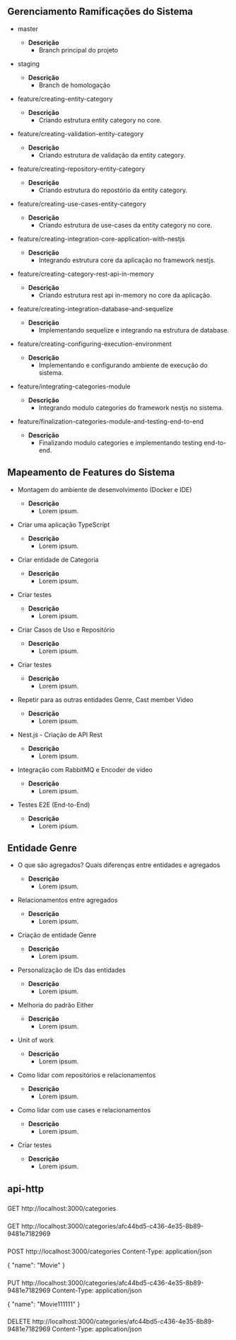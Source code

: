 ## Gerenciamento Ramificações do Sistema

- master
  - **Descrição**
    - Branch principal do projeto

- staging
  - **Descrição**
    - Branch de homologação

- feature/creating-entity-category
  - **Descrição**
    - Criando estrutura entity category no core.

- feature/creating-validation-entity-category
  - **Descrição**
    - Criando estrutura de validação da entity category.

- feature/creating-repository-entity-category
  - **Descrição**
    - Criando estrutura do repostório da entity category.

- feature/creating-use-cases-entity-category
  - **Descrição**
    - Criando estrutura de use-cases da entity category no core.

- feature/creating-integration-core-application-with-nestjs
  - **Descrição**
    - Integrando estrutura core da aplicação no framework nestjs.

- feature/creating-category-rest-api-in-memory
  - **Descrição**
    - Criando estrutura rest api in-memory no core da aplicação.

- feature/creating-integration-database-and-sequelize
  - **Descrição**
    - Implementando sequelize e integrando na estrutura de database.

- feature/creating-configuring-execution-environment
  - **Descrição**
    - Implementando e configurando ambiente de execução do sistema.

- feature/integrating-categories-module
  - **Descrição**
    - Integrando modulo categories do framework nestjs no sistema.

- feature/finalization-categories-module-and-testing-end-to-end
  - **Descrição**
    - Finalizando modulo categories e implementando testing end-to-end.

## Mapeamento de Features do Sistema

- Montagem do ambiente de desenvolvimento (Docker e IDE)
  - **Descrição**
    - Lorem ipsum.

- Criar uma aplicação TypeScript
  - **Descrição**
    - Lorem ipsum.

- Criar entidade de Categoria
  - **Descrição**
    - Lorem ipsum.

- Criar testes
  - **Descrição**
    - Lorem ipsum.

- Criar Casos de Uso e Repositório
  - **Descrição**
    - Lorem ipsum.

- Criar testes
  - **Descrição**
    - Lorem ipsum.

- Repetir para as outras entidades Genre, Cast member Video
  - **Descrição**
    - Lorem ipsum.

- Nest.js - Criação de API Rest
  - **Descrição**
    - Lorem ipsum.
 
- Integração com RabbitMQ e Encoder de vídeo
  - **Descrição**
    - Lorem ipsum.

- Testes E2E (End-to-End)
  - **Descrição**
    - Lorem ipsum.

## Entidade Genre

- O que são agregados? Quais diferenças entre entidades e agregados
  - **Descrição**
    - Lorem ipsum.

- Relacionamentos entre agregados
  - **Descrição**
    - Lorem ipsum.

- Criação de entidade Genre
  - **Descrição**
    - Lorem ipsum.

- Personalização de IDs das entidades
  - **Descrição**
    - Lorem ipsum.

- Melhoria do padrão Either
  - **Descrição**
    - Lorem ipsum.

- Unit of work
  - **Descrição**
    - Lorem ipsum.

- Como lidar com repositórios e relacionamentos
  - **Descrição**
    - Lorem ipsum.

- Como lidar com use cases e relacionamentos
  - **Descrição**
    - Lorem ipsum.

- Criar testes
  - **Descrição**
    - Lorem ipsum.

## api-http

###
GET http://localhost:3000/categories

###
GET http://localhost:3000/categories/afc44bd5-c436-4e35-8b89-9481e7182969

###
POST http://localhost:3000/categories
Content-Type: application/json

{
    "name": "Movie"
}

###
PUT http://localhost:3000/categories/afc44bd5-c436-4e35-8b89-9481e7182969
Content-Type: application/json

{
    "name": "Movie111111"
}

###
DELETE  http://localhost:3000/categories/afc44bd5-c436-4e35-8b89-9481e7182969
Content-Type: application/json